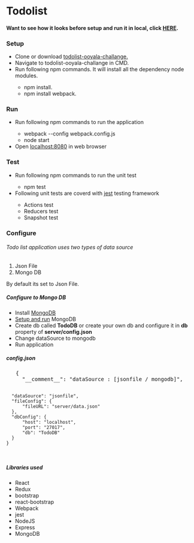 # Todolist

<h4>Want to see how it looks before setup and run it in local, click <a href="https://todolist-ooyala-challange.appspot.com/" target="_blank">HERE</a>.</h4>

<h3>Setup</h3>
<ul>
  <li> Clone or download <a href="https://github.com/arunbarani/todolist-ooyala-challange.git">todolist-ooyala-challange.</a> </li>
  <li> Navigate to todolist-ooyala-challange in CMD. </li>
  <li> Run following npm commands. It will install all the dependency node modules.</li>
  <ul>
      <li>npm install.</li>
      <li>npm install webpack.</li>
  </ul>
</ul>

<h3>Run</h3>
<ul>
  <li> Run following npm commands to run the application</li>
  <ul>
    <li> webpack --config webpack.config.js </li>
    <li> node start </li>
  </ul>
  <li> Open <a href="http://localhost:8080">localhost:8080</a> in web browser </li>
</ul>

<h3>Test</h3>
<ul>
  <li> Run following npm commands to run the unit test</li>
  <ul>
    <li> npm test </li>
  </ul>
  <li> Following unit tests are coverd with <a href="https://github.com/facebook/jest">jest</a> testing framework </li>
   <ul>
    <li> Actions test </li>
    <li> Reducers test </li>
    <li> Snapshot test </li>
  </ul>
</ul>

<h3> Configure</h3>
  <h6>Todo list application uses two types of data source </h6>
<ol>
<li>Json File</li>
<li>Mongo DB </li>
</ol>
<p>By default its set to Json File.</p>
<h5> Configure to Mongo DB </h5>
<ul>
<li> Install <a href="https://docs.mongodb.com/manual/administration/install-community/">MongoDB</a> </li>
<li> <a href="https://docs.mongodb.com/manual/tutorial/install-mongodb-on-windows/#run-mongodb-community-edition">Setup and run</a> MongoDB </li>
<li> Create db called <b>TodoDB</b> or create your own db and configure it in <b>db</b> property of <b>server/config.json</b> </li>
<li> Change dataSource to mongodb </li>
<li> Run application</li>
</ul>

<h5>config.json</h5>
<pre>
   {
     "__comment__": "dataSource : [jsonfile / mongodb]",

      "dataSource": "jsonfile",
      "fileConfig": {
          "fileURL": "server/data.json"
      },
      "dbConfig": {
          "host": "localhost",
          "port": "27017",
          "db": "TodoDB"
      }
    }
</pre>

<h5>Libraries used</h5>
<ul>
<li> React </li>
<li> Redux </li>
<li> bootstrap </li>
<li> react-bootstrap</li>
<li> Webpack </li>
<li> jest </li>
<li> NodeJS </li>
<li> Express</li>
<li> MongoDB </li>
</ul>
